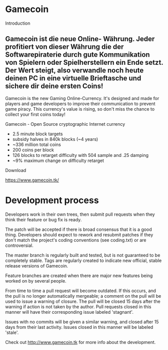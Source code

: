 Gamecoin
========

Introduction

Gamecoin ist die neue Online- Währung. Jeder profitiert von dieser Währung die der Softwarepiraterie durch gute Kommunikation von Spielern oder Spielherstellern ein Ende setzt. Der Wert steigt, also verwandle noch heute deinen PC in eine virtuelle Brieftasche und sichere dir deine ersten Coins!
--------
Gamecoin is the new Gaming Online-Currency. It's designed and made for players and game developers to improve their communication to prevent game piracy. This currency's value is rising, so don't miss the chance to collect your first coins today!

Gamecoin - Open Source cryptographic Internet currency
 - 2.5 minute block targets
 - subsidy halves in 840k blocks (~4 years)
 - ~336 million total coins
 - 200 coins per block
 - 126 blocks to retarget difficulty with 504 sample and .25 damping
 - ~9% maximum change on difficulty retarget
 
Download

https://www.gamecoin.tk/

Development process
===================

Developers work in their own trees, then submit pull requests when
they think their feature or bug fix is ready.

The patch will be accepted if there is broad consensus that it is a
good thing.  Developers should expect to rework and resubmit patches
if they don't match the project's coding conventions (see coding.txt)
or are controversial.

The master branch is regularly built and tested, but is not guaranteed
to be completely stable. Tags are regularly created to indicate new
official, stable release versions of Gamecoin.

Feature branches are created when there are major new features being
worked on by several people.

From time to time a pull request will become outdated. If this occurs, and
the pull is no longer automatically mergeable; a comment on the pull will
be used to issue a warning of closure. The pull will be closed 15 days
after the warning if action is not taken by the author. Pull requests closed
in this manner will have their corresponding issue labeled 'stagnant'.

Issues with no commits will be given a similar warning, and closed after
15 days from their last activity. Issues closed in this manner will be 
labeled 'stale'. 

Check out http://www.gamecoin.tk for more info about the development.
